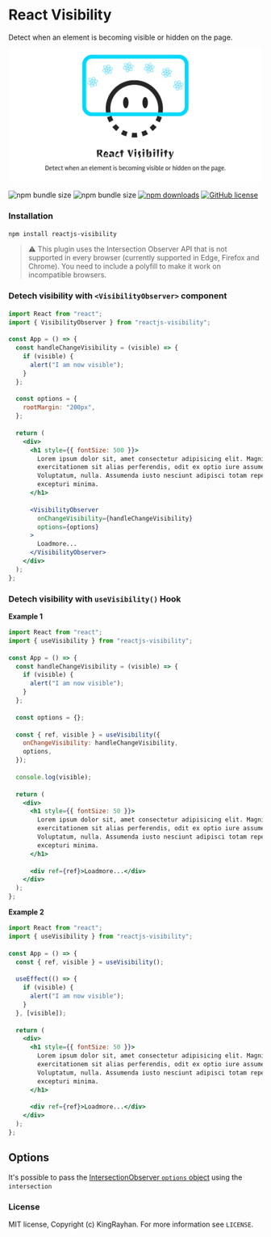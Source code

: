 # React Visibility

Detect when an element is becoming visible or hidden on the page.

<div align="center">
    <img src="react-visibility.jpg"/>
</div>

![npm bundle size](https://img.shields.io/bundlephobia/min/reactjs-visibility)
![npm bundle size](https://img.shields.io/bundlephobia/minzip/reactjs-visibility)
[![npm downloads](https://img.shields.io/npm/dt/@kingrayhan/react-onscreen)](https://www.npmjs.com/package/reactjs-visibility)
[![GitHub license](https://img.shields.io/badge/license-MIT-blue.svg)](https://github.com/kingrayhan/reactjs-visibility/blob/master/LICENSE)

### Installation

```bash
npm install reactjs-visibility
```

> ⚠️ This plugin uses the Intersection Observer API that is not supported in every browser (currently supported in Edge, Firefox and Chrome). You need to include a polyfill to make it work on incompatible browsers.

### Detech visibility with `<VisibilityObserver>` component

```jsx
import React from "react";
import { VisibilityObserver } from "reactjs-visibility";

const App = () => {
  const handleChangeVisibility = (visible) => {
    if (visible) {
      alert("I am now visible");
    }
  };

  const options = {
    rootMargin: "200px",
  };

  return (
    <div>
      <h1 style={{ fontSize: 500 }}>
        Lorem ipsum dolor sit, amet consectetur adipisicing elit. Magni nam
        exercitationem sit alias perferendis, odit ex optio iure assumenda!
        Voluptatum, nulla. Assumenda iusto nesciunt adipisci totam repellat id
        excepturi minima.
      </h1>

      <VisibilityObserver
        onChangeVisibility={handleChangeVisibility}
        options={options}
      >
        Loadmore...
      </VisibilityObserver>
    </div>
  );
};
```

### Detech visibility with `useVisibility()` Hook

**Example 1**

```jsx
import React from "react";
import { useVisibility } from "reactjs-visibility";

const App = () => {
  const handleChangeVisibility = (visible) => {
    if (visible) {
      alert("I am now visible");
    }
  };

  const options = {};

  const { ref, visible } = useVisibility({
    onChangeVisibility: handleChangeVisibility,
    options,
  });

  console.log(visible);

  return (
    <div>
      <h1 style={{ fontSize: 50 }}>
        Lorem ipsum dolor sit, amet consectetur adipisicing elit. Magni nam
        exercitationem sit alias perferendis, odit ex optio iure assumenda!
        Voluptatum, nulla. Assumenda iusto nesciunt adipisci totam repellat id
        excepturi minima.
      </h1>

      <div ref={ref}>Loadmore...</div>
    </div>
  );
};
```

**Example 2**

```jsx
import React from "react";
import { useVisibility } from "reactjs-visibility";

const App = () => {
  const { ref, visible } = useVisibility();

  useEffect(() => {
    if (visible) {
      alert("I am now visible");
    }
  }, [visible]);

  return (
    <div>
      <h1 style={{ fontSize: 50 }}>
        Lorem ipsum dolor sit, amet consectetur adipisicing elit. Magni nam
        exercitationem sit alias perferendis, odit ex optio iure assumenda!
        Voluptatum, nulla. Assumenda iusto nesciunt adipisci totam repellat id
        excepturi minima.
      </h1>

      <div ref={ref}>Loadmore...</div>
    </div>
  );
};
```

## Options

It's possible to pass the [IntersectionObserver `options` object](https://developer.mozilla.org/en-US/docs/Web/API/IntersectionObserver/IntersectionObserver#Parameters) using the `intersection`

### License

MIT license, Copyright (c) KingRayhan. For more information see `LICENSE`.
